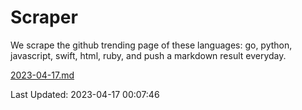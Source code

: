 # Scraper

We scrape the github trending page of these languages: go, python, javascript, swift, html, ruby, and push a markdown result everyday.

[2023-04-17.md](https://github.com/henson/Scraper/blob/master/2023-04-17.md)

Last Updated: 2023-04-17 00:07:46